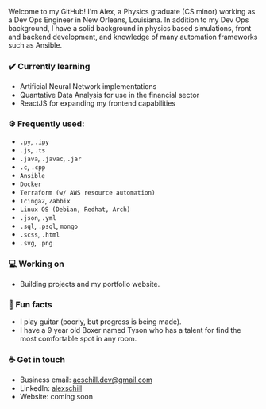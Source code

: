 Welcome to my GitHub! I'm Alex, a Physics graduate (CS minor) working as a Dev Ops Engineer in New Orleans, Louisiana. In addition to my Dev Ops background, I have a solid background in physics based simulations, front and backend development, and knowledge of many automation frameworks such as Ansible.

### ✔️ Currently learning
- Artificial Neural Network implementations
- Quantative Data Analysis for use in the financial sector
- ReactJS for expanding my frontend capabilities

### ⚙️ Frequently used: 
- `.py`, `.ipy`
- `.js`, `.ts`
- `.java`, `.javac`, `.jar`
- `.c`, `.cpp`
- `Ansible`
- `Docker`
- `Terraform (w/ AWS resource automation)`
- `Icinga2`, `Zabbix`
- `Linux OS (Debian, Redhat, Arch)`
- `.json`, `.yml`
- `.sql`, `.psql`, `mongo`
- `.scss`, `.html`
- `.svg`, `.png`

### 💻 Working on
- Building projects and my portfolio website. 

### 🌴 Fun facts
- I play guitar (poorly, but progress is being made).
- I have a 9 year old Boxer named Tyson who has a talent for find the most comfortable spot in any room.

### ☕ Get in touch
- Business email: acschill.dev@gmail.com
- LinkedIn: <a href = "https://www.linkedin.com/in/alexschill/">alexschill</a>
- Website: coming soon
